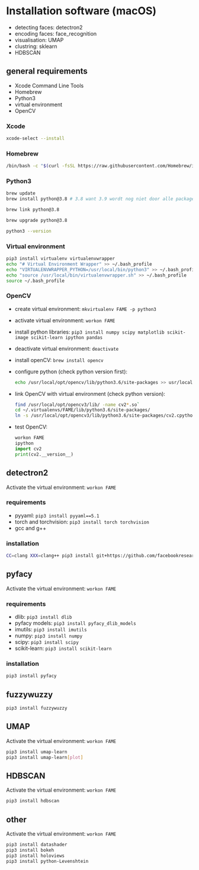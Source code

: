 # Installation software (macOS)

* detecting faces: detectron2
* encoding faces: face_recognition
* visualisation: UMAP
* clustring: sklearn
* HDBSCAN

## general requirements

* Xcode Command Line Tools
* Homebrew
* Python3
* virtual environment
* OpenCV

### Xcode

```bash
xcode-select --install
```

### Homebrew

```bash
/bin/bash -c "$(curl -fsSL https://raw.githubusercontent.com/Homebrew/install/HEAD/install.sh)"
```

### Python3

```bash
brew update
brew install python@3.8 # 3.8 want 3.9 wordt nog niet door alle packages ondersteund.

brew link python@3.8

brew upgrade python@3.8

python3 --version
```

### Virtual environment

```bash
pip3 install virtualenv virtualenvwrapper
echo "# Virtual Environment Wrapper" >> ~/.bash_profile
echo "VIRTUALENVWRAPPER_PYTHON=/usr/local/bin/python3" >> ~/.bash_profile
echo "source /usr/local/bin/virtualenvwrapper.sh" >> ~/.bash_profile
source ~/.bash_profile
```

### OpenCV

* create virtual environment: `mkvirtualenv FAME -p python3`
* activate virtual environment: `workon FAME`
* install python libraries: `pip3 install numpy scipy matplotlib scikit-image scikit-learn ipython pandas`
* deactivate virtual environment: `deactivate`
* install openCV: `brew install opencv`
* configure python (check python version first):
  
  ```bash
  echo /usr/local/opt/opencv/lib/python3.6/site-packages >> usr/local/lib/python3.6/site-packages/opencv3.pth
  ```

* link OpenCV with virtual environment (check python version):
  
  ```bash
  find /usr/local/opt/opencv3/lib/ -name cv2*.so`
  cd ~/.virtualenvs/FAME/lib/python3.6/site-packages/
  ln -s /usr/local/opt/opencv3/lib/python3.6/site-packages/cv2.cpython-36m-darwin.so cv2.so
  ```

* test OpenCV:
  
  ```python
  workon FAME
  ipython
  import cv2
  print(cv2.__version__)
  ```

## detectron2

Activate the virtual environment: `workon FAME`

### requirements

* pyyaml: `pip3 install pyyaml==5.1`
* torch and torchvision: `pip3 install torch torchvision`
* gcc and g++

### installation

```bash
CC=clang XXX=clang++ pip3 install git+https://github.com/facebookresearch/detectron2.git
```

## pyfacy

Activate the virtual environment: `workon FAME`

### requirements

* dlib: `pip3 install dlib`
* pyfacy models: `pip3 install pyfacy_dlib_models`
* imutils: `pip3 install imutils`
* numpy: `pip3 install numpy`
* scipy: `pip3 install scipy`
* scikit-learn: `pip3 install scikit-learn`

### installation

```bash
pip3 install pyfacy
```

## fuzzywuzzy

```bash
pip3 install fuzzywuzzy
```

## UMAP

Activate the virtual environment: `workon FAME`

```bash
pip3 install umap-learn
pip3 install umap-learn[plot]
```

## HDBSCAN

Activate the virtual environment: `workon FAME`

```bash
pip3 install hdbscan
```

## other

Activate the virtual environment: `workon FAME`

```bash
pip3 install datashader
pip3 install bokeh
pip3 install holoviews
pip3 install python-Levenshtein
```
